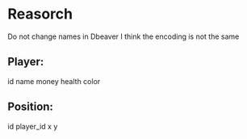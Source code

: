 # Reasorch

Do not change names in Dbeaver I think the encoding is not the same


## Player:

id
name
money
health
color

## Position:

id
player_id
x
y